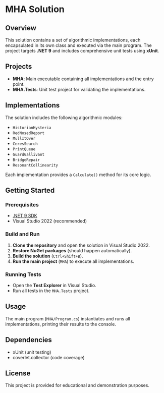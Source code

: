 # MHA Solution

## Overview

This solution contains a set of algorithmic implementations, each encapsulated in its own class and executed via the main program. The project targets **.NET 9** and includes comprehensive unit tests using **xUnit**.

## Projects

- **MHA**: Main executable containing all implementations and the entry point.
- **MHA.Tests**: Unit test project for validating the implementations.

## Implementations

The solution includes the following algorithmic modules:
- `HistorianHysteria`
- `RedNosedReport`
- `MullItOver`
- `CeresSearch`
- `PrintQueue`
- `GuardGallivant`
- `BridgeRepair`
- `ResonantCollinearity`

Each implementation provides a `Calculate()` method for its core logic.

## Getting Started

### Prerequisites

- [.NET 9 SDK](https://dotnet.microsoft.com/download/dotnet/9.0)
- Visual Studio 2022 (recommended)

### Build and Run

1. **Clone the repository** and open the solution in Visual Studio 2022.
2. **Restore NuGet packages** (should happen automatically).
3. **Build the solution** (`Ctrl+Shift+B`).
4. **Run the main project** (`MHA`) to execute all implementations.

### Running Tests

- Open the **Test Explorer** in Visual Studio.
- Run all tests in the `MHA.Tests` project.

## Usage

The main program (`MHA/Program.cs`) instantiates and runs all implementations, printing their results to the console.

## Dependencies

- xUnit (unit testing)
- coverlet.collector (code coverage)

## License

This project is provided for educational and demonstration purposes.


